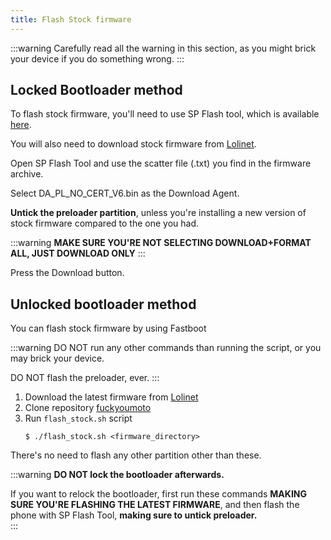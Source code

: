 ```yaml
---
title: Flash Stock firmware
---
```


:::warning
Carefully read all the warning in this section, as you might brick your device if you do something wrong.
:::


## Locked Bootloader method

To flash stock firmware, you'll need to use SP Flash tool, which is available [here](https://github.com/moto-penangf/penangf-sp-flash-tool/releases/tag/0.1).

You will also need to download stock firmware from [Lolinet](https://mirrors.lolinet.com/firmware/lenomola/2023/penangf/official/).

Open SP Flash Tool and use the scatter file (.txt) you find in the firmware archive.

Select DA_PL_NO_CERT_V6.bin as the Download Agent.

**Untick the preloader partition**, unless you're installing a new version of stock firmware compared to the one you had.

:::warning
**MAKE SURE YOU'RE NOT SELECTING DOWNLOAD+FORMAT ALL, JUST DOWNLOAD ONLY**
:::

Press the Download button.

## Unlocked bootloader method

You can flash stock firmware by using Fastboot

:::warning
DO NOT run any other commands than running the script, or you may brick your device.

DO NOT flash the preloader, ever.
:::

1. Download the latest firmware from [Lolinet](https://mirrors.lolinet.com/firmware/lenomola/2023/penangf/official/)
2. Clone repository [fuckyoumoto](https://github.com/moto-penangf/fuckyoumoto)
3. Run ```flash_stock.sh``` script 
   ```shell
   $ ./flash_stock.sh <firmware_directory>
   ```

There's no need to flash any other partition other than these.

:::warning
**DO NOT lock the bootloader afterwards.**<br/>

If you want to relock the bootloader, first run these commands **MAKING SURE YOU'RE FLASHING THE LATEST FIRMWARE**, and then flash the phone with SP Flash Tool, **making sure to untick preloader.**<br/>
:::
